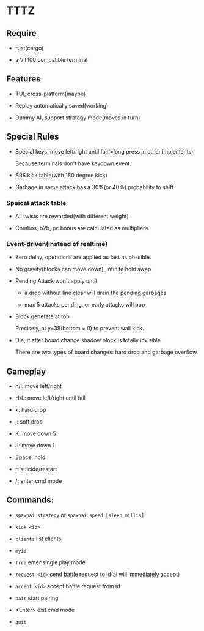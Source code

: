 # TTTZ

## Require

* rust(cargo)

* a VT100 compatible terminal

## Features

* TUI, cross-platform(maybe)

* Replay automatically saved(working)

* Dummy AI, support strategy mode(moves in turn)

## Special Rules

* Special keys: move left/right until fail(=long press in other implements)

	Because terminals don't have keydown event.

* SRS kick table(with 180 degree kick)

* Garbage in same attack has a 30%(or 40%) probability to shift

### Speical attack table

* All twists are rewarded(with different weight)

* Combos, b2b, pc bonus are calculated as multipliers.

### Event-driven(instead of realtime)

* Zero delay, operations are applied as fast as possible.

* No gravity(blocks can move down), infinite hold swap

* Pending Attack won't apply until

	* a drop without line clear will drain the pending garbages

	* max 5 attacks pending, or early attacks will pop

* Block generate at top

	Precisely, at y=38(bottom = 0) to prevent wall kick.

* Die, if after board change shadow block is totally invisible

	There are two types of board changes: hard drop and garbage overflow.

## Gameplay

* h/l: move left/right

* H/L: move left/right until fail

* k: hard drop

* j: soft drop

* K: move down 5

* J: move down 1

* Space: hold

* r: suicide/restart

* /: enter cmd mode

## Commands:

* `spawnai strategy` or `spawnai speed [sleep_millis]`

* `kick <id>`

* `clients` list clients

* `myid`

* `free` enter single play mode

* `request <id>` send battle request to id(ai will immediately accept)

* `accept <id>` accept battle request from id

* `pair` start pairing

* \<Enter\> exit cmd mode

* `quit`
